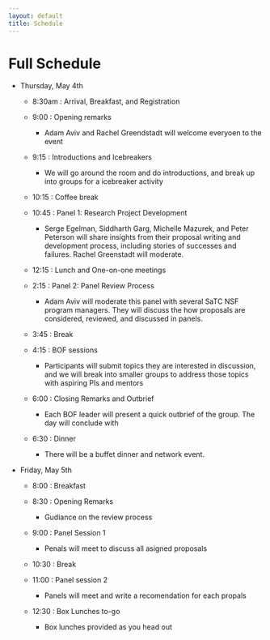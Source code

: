 ```yaml
---
layout: default
title: Schedule
---
```


# Full Schedule 

* Thursday, May 4th
  * 8:30am : Arrival, Breakfast, and Registration
  
  * 9:00 : Opening remarks
     * Adam Aviv and Rachel Greendstadt will welcome everyoen to the event
	 
  * 9:15 : Introductions and Icebreakers
     * We will go around the room and do introductions, and break up into groups for a icebreaker activity
	 
  * 10:15 : Coffee break
  * 10:45 : Panel 1: Research Project Development
    * Serge Egelman, Siddharth Garg, Michelle Mazurek, and Peter Peterson will share insights from their proposal writing and development process, including stories of successes and failures. Rachel Greenstadt will moderate.

  * 12:15 : Lunch and One-on-one meetings
  * 2:15 : Panel 2: Panel Review Process
    * Adam Aviv will moderate this panel with several SaTC NSF program managers. They will discuss the how proposals are considered, reviewed, and discussed in panels.
  * 3:45 : Break
  * 4:15 : BOF sessions
    * Participants will submit topics they are interested in discussion, and we will break into smaller groups to address those topics with aspiring PIs and mentors
	
  * 6:00 : Closing Remarks and Outbrief
    * Each BOF leader will present a quick outbrief of the group. The day will conclude with 
	
  * 6:30 : Dinner
    * There will be a buffet dinner and network event.
	
* Friday, May 5th
  * 8:00 : Breakfast
  * 8:30 : Opening Remarks
    * Gudiance on the review process
	
  * 9:00 : Panel Session 1
    * Penals will meet to discuss all asigned proposals
	
  * 10:30 : Break
  * 11:00 : Panel session 2
    * Panels will meet and write a recomendation for each propals
	
  * 12:30 : Box Lunches to-go
    * Box lunches provided as you head out

